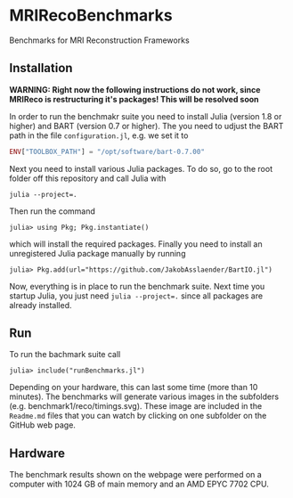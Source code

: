 # MRIRecoBenchmarks
Benchmarks for MRI Reconstruction Frameworks

## Installation 

**WARNING: Right now the following instructions do not work, since MRIReco is restructuring it's packages! This will be resolved soon**

In order to run the benchmakr suite you need to install Julia (version 1.8 or higher) and BART (version 0.7 or higher). The you need to udjust the BART path in the file `configuration.jl`, e.g. we set it to
```julia
ENV["TOOLBOX_PATH"] = "/opt/software/bart-0.7.00"
```
Next you need to install various Julia packages. To do so, go to the root folder off this repository and call Julia with
```
julia --project=. 
```
Then run the command 
```
julia> using Pkg; Pkg.instantiate()
```
which will install the required packages. Finally you need to install an unregistered Julia package manually by running
```
julia> Pkg.add(url="https://github.com/JakobAsslaender/BartIO.jl")
```
Now, everything is in place to run the benchmark suite. Next time you startup Julia, you just need `julia --project=.` since all packages are already installed.

## Run

To run the bachmark suite call
```
julia> include("runBenchmarks.jl")
```
Depending on your hardware, this can last some time (more than 10 minutes). The benchmarks will generate various images in the subfolders (e.g. benchmark1/reco/timings.svg). These image are included in the `Readme.md` files that you can watch by clicking on one subfolder on the GitHub web page.

## Hardware

The benchmark results shown on the webpage were performed on a computer with 1024 GB of main memory and an AMD EPYC 7702 CPU.
